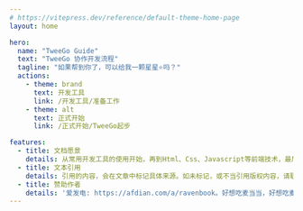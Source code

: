 ```yaml
---
# https://vitepress.dev/reference/default-theme-home-page
layout: home

hero:
  name: "TweeGo Guide"
  text: "TweeGo 协作开发流程"
  tagline: "如果帮到你了，可以给我一颗星星⭐吗？"
  actions:
    - theme: brand
      text: 开发工具
      link: /开发工具/准备工作
    - theme: alt
      text: 正式开始
      link: /正式开始/TweeGo起步

features:
  - title: 文档愿景
    details: 从常用开发工具的使用开始，再到Html、Css、Javascript等前端技术，最后再讲解如何使用TweeGo做团队开发。
  - title: 文本引用
    details: 引用的内容，会在文章中标记具体来源。如未标记，或不当引用版权内容，请联系我。
  - title: 赞助作者
    details: '爱发电: https://afdian.com/a/ravenbook。好想吃麦当当，好想吃麦当当，好想吃麦当当，好想吃麦当当......'
---
```



